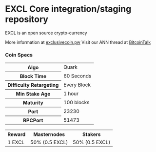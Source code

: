 EXCL Core integration/staging repository
=====================================

EXCL is an open source crypto-currency

More information at [exclusivecoin.pw](https://exclusivecoin.pw/)
Visit our ANN thread at [BitcoinTalk](https://bitcointalk.org/index.php?topic=1546005)

### Coin Specs
<table>
<tr><th>Algo</th><td>Quark</td></tr>
<tr><th>Block Time</th><td>60 Seconds</td></tr>
<tr><th>Difficulty Retargeting</th><td>Every Block</td></tr>
<tr><th>Min Stake Age</th><td>1 hour</td></tr>
<tr><th>Maturity</th><td>100 blocks</td></tr>
<tr><th>Port</th><td>23230</td></tr>
<tr><th>RPCPort</th><td>51473</td></tr>
</table>

<table>
<tr><th>Reward</th><th>Masternodes</th><th>Stakers</th></tr>
<tr><td>1 EXCL</td><td>50% (0.5 EXCL)</td><td>50% (0.5 EXCL)</td></tr>
</table>



  
